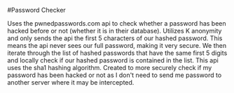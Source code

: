 #Password Checker

Uses the pwnedpasswords.com api to check whether a
password has been hacked before or not (whether it is in their database).
Utilizes K anonymity and only sends the api the first 5 characters of our hashed
password. This means the api never sees our full password, making it very secure.
We then iterate through the list of hashed passwords that
have the same first 5 digits and locally check if our hashed
password is contained in the list. This api uses the sha1
hashing algorithm. Created to more securely check if my password
has been hacked or not as I don't need to send me password to
another server where it may be intercepted.
